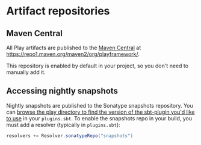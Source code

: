 <!--- Copyright (C) from 2022 The Play Framework Contributors <https://github.com/playframework>, 2011-2021 Lightbend Inc. <https://www.lightbend.com> -->

# Artifact repositories

## Maven Central

All Play artifacts are published to the [Maven Central](https://search.maven.org/) at <https://repo1.maven.org/maven2/org/playframework/>.

This repository is enabled by default in your project, so you don't need to manually add it.

## Accessing nightly snapshots

Nightly snapshots are published to the Sonatype snapshots repository. You can [browse the play directory to find the version of the sbt-plugin you'd like to use](https://oss.sonatype.org/content/repositories/snapshots/org/playframework/sbt-plugin_2.12_1.0/) in your `plugins.sbt`. To enable the snapshots repo in your build, you must add a resolver (typically in `plugins.sbt`):

```scala
resolvers += Resolver.sonatypeRepo("snapshots")
```
